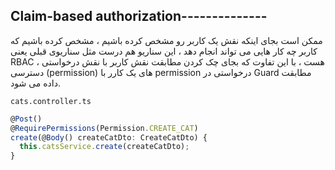 ## Claim-based authorization--------------

ممکن است بجای اینکه نقش یک کاربر رو مشخص کرده باشیم ، مشخص کرده باشیم که کاربر چه کار هایی می تواند انجام دهد ، این سناریو هم درست مثل سناریوی قبلی یعنی RBAC هست ، با این تفاوت که بجای چک کردن مطابقت نقش کاربر با نقش درخواستی ، دسترسی (permission) های یک کارر با permission درخواستی در Guard مطابقت داده می شود.

`cats.controller.ts`
```typescript
@Post()
@RequirePermissions(Permission.CREATE_CAT)
create(@Body() createCatDto: CreateCatDto) {
  this.catsService.create(createCatDto);
}
```

